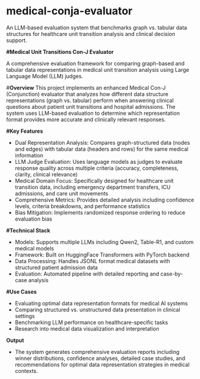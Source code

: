 # medical-conja-evaluator
An LLM-based evaluation system that benchmarks graph vs. tabular data structures for healthcare unit transition analysis and clinical decision support.

**#Medical Unit Transitions Con-J Evaluator**

A comprehensive evaluation framework for comparing graph-based and tabular data representations in medical unit transition analysis using Large Language Model (LLM) judges.

#**Overview**
This project implements an enhanced Medical Con-J (Conjunction) evaluator that analyzes how different data structure representations (graph vs. tabular) perform when answering clinical questions about patient unit transitions and hospital admissions. The system uses LLM-based evaluation to determine which representation format provides more accurate and clinically relevant responses.

**#Key Features**
- Dual Representation Analysis: Compares graph-structured data (nodes and edges) with tabular data (headers and rows) for the same medical information
- LLM Judge Evaluation: Uses language models as judges to evaluate response quality across multiple criteria (accuracy, completeness, clarity, clinical relevance)
- Medical Domain Focus: Specifically designed for healthcare unit transition data, including emergency department transfers, ICU admissions, and care unit movements
- Comprehensive Metrics: Provides detailed analysis including confidence levels, criteria breakdowns, and performance statistics
- Bias Mitigation: Implements randomized response ordering to reduce evaluation bias

**#Technical Stack**
- Models: Supports multiple LLMs including Qwen2, Table-R1, and custom medical models
- Framework: Built on HuggingFace Transformers with PyTorch backend
- Data Processing: Handles JSONL format medical datasets with structured patient admission data
- Evaluation: Automated pipeline with detailed reporting and case-by-case analysis

**#Use Cases**
- Evaluating optimal data representation formats for medical AI systems
- Comparing structured vs. unstructured data presentation in clinical settings
- Benchmarking LLM performance on healthcare-specific tasks
- Research into medical data visualization and interpretation

**Output**
- The system generates comprehensive evaluation reports including winner distributions, confidence analyses, detailed case studies, and recommendations for optimal data representation strategies in medical contexts.
